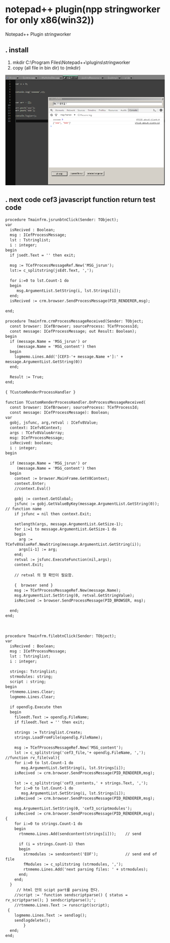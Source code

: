# notepad++ plugin(npp stringworker for only x86(win32))

Notepad++ Plugin  stringworker

## . install

1. mkdir C:\Program Files\Notepad++\plugins\stringworker
2. copy (all file in bin dir) to (mkdir)


![ex_screenshot](./img/screen.png)




## . next code cef3 javascript function return test code <br/>

    procedure Tmainfrm.jsrunbtnClick(Sender: TObject);
    var
      isRecived : Boolean;
      msg : ICefProcessMessage;
      lst : Tstringlist;
      i : integer;
    begin
      if jsedt.Text = '' then exit;

      msg := TCefProcessMessageRef.New('MSG_jsrun');
      lst:= c_splitstring(jsEdt.Text, ',');

      for i:=0 to lst.Count-1 do
      begin
         msg.ArgumentList.SetString(i, lst.Strings[i]);
      end;
      isRecived := crm.browser.SendProcessMessage(PID_RENDERER,msg);

    end;

    procedure Tmainfrm.crmProcessMessageReceived(Sender: TObject;
      const browser: ICefBrowser; sourceProcess: TCefProcessId;
      const message: ICefProcessMessage; out Result: Boolean);
    begin
      if (message.Name = 'MSG_jsrun') or
         (message.Name = 'MSG_content') then
      begin
        logmemo.Lines.Add('[CEF3-'+ message.Name +']:' + message.ArgumentList.GetString(0))
      end;

      Result := True;
    end;

    { TCustomRenderProcessHandler }

    function TCustomRenderProcessHandler.OnProcessMessageReceived(
      const browser: ICefBrowser; sourceProcess: TCefProcessId;
      const message: ICefProcessMessage): Boolean;
    var
      gobj, jsfunc, arg,retval : ICefv8Value;
      context: ICefv8Context;
      args : TCefv8ValueArray;
      msg: ICefProcessMessage;
      isRecived: boolean;
      i : integer;
    begin

      if (message.Name = 'MSG_jsrun') or
         (message.Name = 'MSG_content') then
      begin
        context := browser.MainFrame.GetV8Context;
        context.Enter;
        //context.Eval()

        gobj := context.GetGlobal;
        jsfunc := gobj.GetValueByKey(message.ArgumentList.GetString(0));  // function name
        if jsfunc = nil then context.Exit;

        setlength(args, message.ArgumentList.GetSize-1);
        for i:=1 to message.ArgumentList.GetSize-1 do
        begin
          arg := TCefv8ValueRef.NewString(message.ArgumentList.GetString(i));
          args[i-1] := arg;
        end;
        retval := jsfunc.ExecuteFunction(nil,args);
        context.Exit;

        // retval 의 형 확인이 필요함.

        {  browser send }
        msg := TCefProcessMessageRef.New(message.Name);
        msg.ArgumentList.SetString(0, retval.GetStringValue);
        isRecived := browser.SendProcessMessage(PID_BROWSER, msg);

      end;
    end;



    procedure Tmainfrm.filebtnClick(Sender: TObject);
    var
      isRecived : Boolean;
      msg : ICefProcessMessage;
      lst : Tstringlist;
      i : integer;

      strings: Tstringlist;
      strmodules: string;
      script : string;
    begin
      rtnmemo.Lines.Clear;
      logmemo.Lines.Clear;

      if opendlg.Execute then
      begin
        fileedt.Text := opendlg.FileName;
        if fileedt.Text = '' then exit;

        strings := Tstringlist.Create;
        strings.LoadFromFile(opendlg.FileName);

        msg := TCefProcessMessageRef.New('MSG_content');
        lst := c_splitstring('cef3_file,'+ opendlg.FileName, ',');  //function rv_file(val){
        for i:=0 to lst.Count-1 do
           msg.ArgumentList.SetString(i, lst.Strings[i]);
        isRecived := crm.browser.SendProcessMessage(PID_RENDERER,msg);

        lst := c_splitstring('cef3_contents,' + strings.Text, ',');
        for i:=0 to lst.Count-1 do
           msg.ArgumentList.SetString(i, lst.Strings[i]);
        isRecived := crm.browser.SendProcessMessage(PID_RENDERER,msg);

        msg.ArgumentList.SetString(0, 'cef3_scriptmodules');
        isRecived := crm.browser.SendProcessMessage(PID_RENDERER,msg);
    {
        for i:=0 to strings.Count-1 do
        begin
          rtnmemo.Lines.Add(sendcontent(strings[i]));    // send

          if (i = strings.Count-1) then
          begin
            strmodules := sendcontent('EOF');            // send end of file
            fModules := c_splitstring (strmodules, ',');
            rtnmemo.Lines.Add('next parsing files: ' + strmodules);
          end;
        end;
      }
         // html 안의 scipt part를 parsing 한다.
        //script := 'function sendscriptparse() { status = rv_scriptparse(); } sendscriptparse();';
        //rtnmemo.Lines.Text := runscript(script);
     {
        logmemo.Lines.Text := sendlog();
        sendlogdelete();
            }
      end;
    end;
